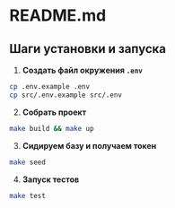 # README.md

## Шаги установки и запуска

1. **Создать файл окружения `.env`**

```bash
cp .env.example .env
cp src/.env.example src/.env
```

2. **Собрать проект**

```bash
make build && make up
```

3. **Сидируем базу и получаем токен**

```bash
make seed
```

4. **Запуск тестов**

```bash
make test
```
